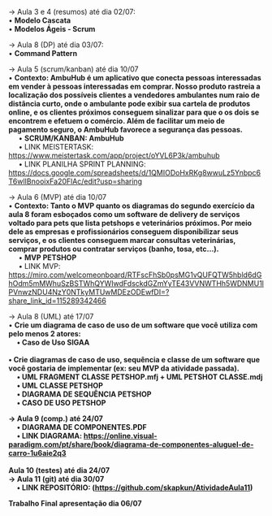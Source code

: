 -> Aula 3 e 4 (resumos) até dia 02/07: <br>
  • <b>Modelo Cascata</b><br> 
    • <b>Modelos Ágeis - Scrum</b>

-> Aula 8 (DP) até dia 03/07: <br>
    • <b>Command Pattern</b><br>
    
-> Aula 5 (scrum/kanban) até dia 10/07<br>
• <b>Contexto: AmbuHub é um aplicativo que conecta pessoas interessadas em vender à pessoas interessadas em comprar. Nosso produto rastreia a localização dos possíveis clientes a vendedores ambulantes num raio de distância curto, onde o ambulante pode exibir sua cartela de produtos online, e os clientes próximos conseguem sinalizar para que o os dois se encontrem e efetuem o comércio. Além de facilitar um meio de pagamento seguro, o AmbuHub favorece a segurança das pessoas. </b><br>
     &nbsp;&nbsp;&nbsp;&nbsp;&nbsp;• <b>SCRUM/KANBAN: AmbuHub</b><br>
     &nbsp;&nbsp;&nbsp;&nbsp;&nbsp;• LINK MEISTERTASK: https://www.meistertask.com/app/project/oYVL6P3k/ambuhub<br>
     &nbsp;&nbsp;&nbsp;&nbsp;&nbsp;• LINK PLANILHA SPRINT PLANNING: https://docs.google.com/spreadsheets/d/1QMIODoHxRKg8wwuLz5Ynbpc6T6wlIBnooixFa20FlAc/edit?usp=sharing

-> Aula 6 (MVP) até dia 10/07<br>
    • <b>Contexto: Tanto o MVP quanto os diagramas do segundo exercício da aula 8 foram esboçados como um software de delivery de serviços voltado para pets que lista petshops e veterinários próximos. Por meio dele as empresas e profissionários conseguem disponibilizar seus serviços, e os clientes conseguem marcar consultas veterinárias, comprar produtos ou contratar serviços (banho, tosa, etc...). </b><br>
     &nbsp;&nbsp;&nbsp;&nbsp;&nbsp;• <b>MVP PETSHOP</b><br>
     &nbsp;&nbsp;&nbsp;&nbsp;&nbsp;• LINK MVP: https://miro.com/welcomeonboard/RTFscFhSb0psMG1vQUFQTW5hbld6dGhOdm5mMWhuSzBSTWhQYWIwdFdsckdGZmYyTE43VVNWTHh5WDNMU1lPVnwzNDU4NzY0NTkyMTUwMDEzODEwfDI=?share_link_id=115289342466<BR>

-> Aula 8 (UML) até 17/07<br>
    • <b>Crie um diagrama de caso de uso de um software que você utiliza com pelo menos 2 atores: <br>
   &nbsp;&nbsp;&nbsp;&nbsp;&nbsp;• <b>Caso de Uso SIGAA</b><br>  
    • <b>Crie diagramas de caso de uso, sequência e classe de um software que você gostaria de implementar (ex: seu MVP da atividade passada).</b><br>
   &nbsp;&nbsp;&nbsp;&nbsp;&nbsp;• <b>UML FRAGMENT CLASSE PETSHOP.mfj + UML PETSHOT CLASSE.mdj</b><br>
   &nbsp;&nbsp;&nbsp;&nbsp;&nbsp;• <b>UML CLASSE PETSHOP</b><br>
   &nbsp;&nbsp;&nbsp;&nbsp;&nbsp;• <b>DIAGRAMA DE SEQUÊNCIA PETSHOP</b><br> 
   &nbsp;&nbsp;&nbsp;&nbsp;&nbsp;• <b>CASO DE USO PETSHOP</b>  
   
   
-> Aula 9 (comp.) até 24/07<BR>
&nbsp;&nbsp;&nbsp;&nbsp;&nbsp;• DIAGRAMA DE COMPONENTES.PDF<br>
&nbsp;&nbsp;&nbsp;&nbsp;&nbsp;• LINK DIAGRAMA: https://online.visual-paradigm.com/pt/share/book/diagrama-de-componentes-aluguel-de-carro-1u6aie2q3<BR><br>
Aula 10 (testes) até dia 24/07<BR>
-> Aula 11 (git) até dia 30/07<BR>
&nbsp;&nbsp;&nbsp;&nbsp;&nbsp;• LINK REPOSITÓRIO: (https://github.com/skapkun/AtividadeAula11)<BR>

Trabalho Final apresentação dia 06/07<BR> 

 
